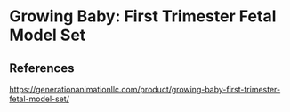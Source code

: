 # Growing Baby: First Trimester Fetal Model Set



## References
https://generationanimationllc.com/product/growing-baby-first-trimester-fetal-model-set/

